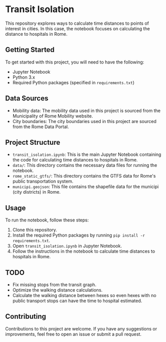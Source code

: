 # Transit Isolation

This repository explores ways to calculate time distances to points of interest in cities. In this case, the notebook focuses on calculating the distance to hospitals in Rome.

## Getting Started

To get started with this project, you will need to have the following:

- Jupyter Notebook
- Python 3.x
- Required Python packages (specified in `requirements.txt`)

## Data Sources

- Mobility data: The mobility data used in this project is sourced from the Municipality of Rome Mobility website.
- City boundaries: The city boundaries used in this project are sourced from the Rome Data Portal.

## Project Structure

- `transit_isolation.ipynb`: This is the main Jupyter Notebook containing the code for calculating time distances to hospitals in Rome.
- `data/`: This directory contains the necessary data files for running the notebook.
- `rome_static_gtfs/`: This directory contains the GTFS data for Rome's public transportation system.
- `municipi.geojson`: This file contains the shapefile data for the municipi (city districts) in Rome.

## Usage

To run the notebook, follow these steps:

1. Clone this repository.
2. Install the required Python packages by running `pip install -r requirements.txt`.
3. Open `transit_isolation.ipynb` in Jupyter Notebook.
4. Follow the instructions in the notebook to calculate time distances to hospitals in Rome.

## TODO

- Fix missing stops from the transit graph.
- Optimize the walking distance calculations.
- Calculate the walking distance between hexes so even hexes with no public transport stops can have the time to hospital estimated.

## Contributing

Contributions to this project are welcome. If you have any suggestions or improvements, feel free to open an issue or submit a pull request.
